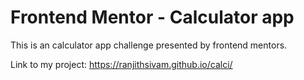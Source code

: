 # Frontend Mentor - Calculator app

This is an calculator app challenge presented by frontend mentors.

Link to my project: https://ranjithsivam.github.io/calci/
